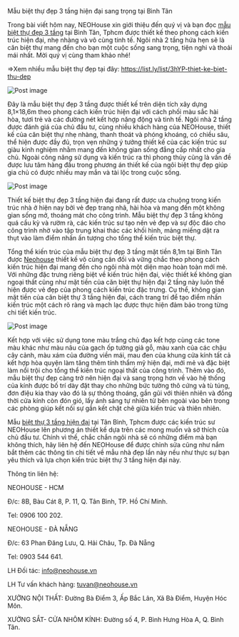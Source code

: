 Mẫu biệt thự đẹp 3 tầng hiện đại sang trọng tại Bình Tân

Trong bài viết hôm nay, NEOHouse xin giới thiệu đến quý vị và bạn đọc <a href="https://neohouse.vn/du-an/biet-thu-dep/">mẫu biệt thự đẹp 3 tầng</a> tại Bình Tân, Tphcm được thiết kế theo phong cách kiến trúc hiện đại, nhẹ nhàng và vô cùng tinh tế. Ngôi nhà 2 tầng hứa hẹn sẽ là căn biệt thự mang đến cho bạn một cuộc sống sang trọng, tiện nghi và thoải mái nhất. Mời quý vị cùng tham khảo nhé!

=>Xem nhiều mẫu biệt thự đẹp tại đây: https://list.ly/list/3hYP-thiet-ke-biet-thu-dep

<img alt="Post image" class="_2_tDEnGMLxpM6uOa2kaDB3 ImageBox-image media-element _1XWObl-3b9tPy64oaG6fax" src="https://preview.redd.it/1v48fap575n41.jpg?width=1400&amp;format=pjpg&amp;auto=webp&amp;s=7637edcf40c5e5e8fa296d2a6eea03320b18d1d6" style="max-height: 700px;">

Đây là mẫu biệt thự đẹp 3 tầng được thiết kế trên diện tích xây dựng 8,1×18,6m theo phong cách kiến trúc hiện đại với cách phối màu sắc hài hòa, tươi trẻ và các đường nét kết hợp năng động và tinh tế. Ngôi nhà 2 tầng được đánh giá của chủ đầu tư, cùng nhiều khách hàng của NEOHouse, thiết kế của căn biệt thự nhẹ nhàng, thanh thoát và phóng khoáng, có chiều sâu, thể hiện được đầy đủ, trọn vẹn những ý tưởng thiết kế của các kiến trúc sư giàu kinh nghiệm nhằm mang đến không gian sống đẳng cấp nhất cho gia chủ. Ngoài công năng sử dụng và kiến trúc ra thì phong thủy cũng là vấn đề được lưu tâm hàng đầu trong phương án thiết kế của ngôi biệt thự đẹp giúp gia chủ có được nhiều may mắn và tài lộc trong cuộc sống.

<img alt="Post image" class="_2_tDEnGMLxpM6uOa2kaDB3 ImageBox-image media-element _1XWObl-3b9tPy64oaG6fax" src="https://preview.redd.it/5y7osfp575n41.jpg?width=1300&amp;format=pjpg&amp;auto=webp&amp;s=7476953c66d729626389a1c76a61226a5d7bbb22" style="max-height: 700px;">

Thiết kế biệt thự đẹp 3 tầng hiện đại đang rất được ưa chuộng trong kiến trúc nhà ở hiện nay bởi vẻ đẹp trang nhã, hài hòa và mang đến một không gian sống mở, thoáng mát cho công trình. Mẫu biệt thự đẹp 3 tầng không quá cầu kỳ và rườm rà, các kiến trúc sư tạo nên vẻ đẹp và sự độc đáo cho công trình nhờ vào tập trung khai thác các khối hình, mảng miếng dật ra thụt vào làm điểm nhấn ấn tượng cho tổng thể kiến trúc biệt thự.

Tổng thể kiến trúc của mẫu biệt thự đẹp 3 tầng mặt tiền 8,1m tại Bình Tân được <a href="https://neohouse.vn/">Neohouse</a> thiết kế vô cùng cân đối và vững chắc theo phong cách kiến trúc hiện đại mang đến cho ngôi nhà một diện mạo hoàn toàn mới mẻ. Với những đặc trưng riêng biệt về kiến trúc hiện đại, việc thiết kế không gian ngoại thất cũng như mặt tiền của căn biệt thự hiện đại 2 tầng này luôn thể hiện được vẻ đẹp của phong cách kiến trúc đặc trưng. Cụ thể, không gian mặt tiền của căn biệt thự 3 tầng hiện đại, cách trang trí để tạo điểm nhấn kiến trúc một cách rõ ràng và mạch lạc được thực hiện đảm bảo trong từng chi tiết kiến trúc.

<img alt="Post image" class="_2_tDEnGMLxpM6uOa2kaDB3 ImageBox-image media-element _1XWObl-3b9tPy64oaG6fax" src="https://preview.redd.it/9nksadp575n41.jpg?width=1500&amp;format=pjpg&amp;auto=webp&amp;s=bce5f78bf1d0ecf57284e1e117d3507ab97e8a31" style="max-height: 700px;">

Kết hợp với việc sử dụng tone màu trắng chủ đạo kết hợp cùng các tone màu khác như màu nâu của gạch ốp tường giả gỗ, màu xanh của các chậu cây cảnh, màu xám của đường viền mái, mau đen của khung cửa kính tất cả kết hợp hòa quyện làm tăng thêm tính thẩm mỹ hiện đại, mới mẻ và đặc biệt làm nổi trội cho tổng thể kiến trúc ngoại thất của công trình. Thêm vào đó, mẫu biệt thự đẹp càng trở nên hiện đại và sang trọng hơn về vào hệ thống của kính được bố trí dày đặt thay cho những bức tường thô cứng và tù túng, đơn điệu kia thay vào đó là sự thông thoáng, gần gũi với thiên nhiên và đồng thời cửa kính còn đón gió, lấy ánh sáng tự nhiên từ bên ngoài vào bên trong các phòng giúp kết nối sự gắn kết chặt chẽ giữa kiến trúc và thiên nhiên.

Mẫu <a href="https://neohouse.vn/du-an/biet-thu-hien-dai/">biệt thự 3 tầng hiện đại</a> tại Tân Bình, Tphcm được các kiến trúc sư NEOHouse lên phương án thiết kế dựa trên các mong muốn và sở thích của chủ đầu tư. Chính vì thế, chắc chắn ngôi nhà sẽ có những điểm mà bạn không thích, hãy liên hệ đến NEOHouse để được chỉnh sửa cũng như nắm bắt thêm các thông tin chi tiết về mẫu nhà đẹp lần này nếu như thực sự bạn yêu thích và lựa chọn kiến trúc biệt thự 3 tầng hiện đại này.

Thông tin liên hệ:

NEOHOUSE - HCM

Đ/c: 8B, Bàu Cát 8, P. 11, Q. Tân Bình, TP. Hồ Chí Minh.

Tel: 0906 100 202.

NEOHOUSE - ĐÀ NẴNG

Đ/c: 63 Phan Đăng Lưu, Q. Hải Châu, Tp. Đà Nẵng

Tel: 0903 544 641.

LH Đối tác: info@neohouse.vn

LH Tư vấn khách hàng: tuvan@neohouse.vn

XƯỞNG NỘI THẤT: Đường Bà Điểm 3, Ấp Bắc Lân, Xã Bà Điểm, Huyện Hóc Môn.

XƯỞNG SẮT- CỬA NHÔM KÍNH: Đường số 4, P. Bình Hưng Hòa A, Q. Bình Tân.

